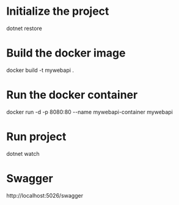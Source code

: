 # Initialize the project
dotnet restore 

# Build the docker image
docker build -t mywebapi .

# Run the docker container
docker run -d -p 8080:80 --name mywebapi-container mywebapi

# Run project
dotnet watch

# Swagger
http://localhost:5026/swagger